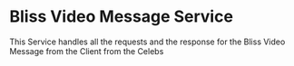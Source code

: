 # Bliss Video Message Service #

This Service handles all the requests and the response for the Bliss Video Message from the Client
from the Celebs